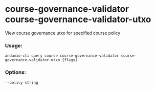 # course-governance-validator course-governance-validator-utxo
View course governance utxo for specified course policy

### Usage:
```
andamio-cli query course course-governance-validator course-governance-validator-utxo [flags]

```

### Options:
```
--policy string
```

